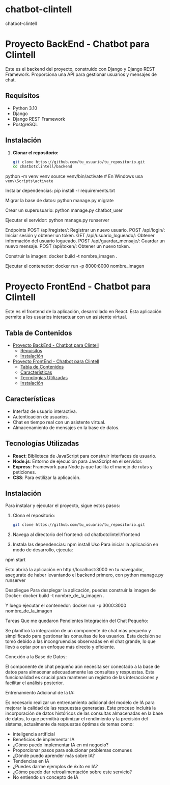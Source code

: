 # chatbot-clintell
chatbot-clintell

# Proyecto BackEnd - Chatbot para Clintell

Este es el backend del proyecto, construido con Django y Django REST Framework. Proporciona una API para gestionar usuarios y mensajes de chat.

## Requisitos

- Python 3.10
- Django
- Django REST Framework
- PostgreSQL 

## Instalación

1. **Clonar el repositorio:**
    ```bash
   git clone https://github.com/tu_usuario/tu_repositorio.git
   cd chatbotclintell/backend

python -m venv venv
source venv/bin/activate  # En Windows usa `venv\Scripts\activate`

Instalar dependencias:
pip install -r requirements.txt

Migrar la base de datos:
python manage.py migrate

Crear un superusuario:
python manage.py chatbot_user

Ejecutar el servidor:
python manage.py runserver

Endpoints
POST /api/register/: Registrar un nuevo usuario.
POST /api/login/: Iniciar sesión y obtener un token.
GET /api/usuario_logueado/: Obtener información del usuario logueado.
POST /api/guardar_mensaje/: Guardar un nuevo mensaje.
POST /api/token/: Obtener un nuevo token.

Construir la imagen:
docker build -t nombre_imagen .

Ejecutar el contenedor:
docker run -p 8000:8000 nombre_imagen

# Proyecto FrontEnd - Chatbot para Clintell

Este es el frontend de la aplicación, desarrollado en React. Esta aplicación permite a los usuarios interactuar con un asistente virtual.

## Tabla de Contenidos

- [Proyecto BackEnd - Chatbot para Clintell](#proyecto-backend---chatbot-para-clintell)
  - [Requisitos](#requisitos)
  - [Instalación](#instalación)
- [Proyecto FrontEnd - Chatbot para Clintell](#proyecto-frontend---chatbot-para-clintell)
  - [Tabla de Contenidos](#tabla-de-contenidos)
  - [Características](#características)
  - [Tecnologías Utilizadas](#tecnologías-utilizadas)
  - [Instalación](#instalación-1)

## Características

- Interfaz de usuario interactiva.
- Autenticación de usuarios.
- Chat en tiempo real con un asistente virtual.
- Almacenamiento de mensajes en la base de datos.

## Tecnologías Utilizadas

- **React**: Biblioteca de JavaScript para construir interfaces de usuario.
- **Node.js**: Entorno de ejecución para JavaScript en el servidor.
- **Express**: Framework para Node.js que facilita el manejo de rutas y peticiones.
- **CSS**: Para estilizar la aplicación.

## Instalación

Para instalar y ejecutar el proyecto, sigue estos pasos:

1. Clona el repositorio:

   ```bash
   git clone https://github.com/tu_usuario/tu_repositorio.git

2. Navega al directorio del frontend:
   cd chatbotclintell/frontend

3. Instala las dependencias:
   npm install
Uso
Para iniciar la aplicación en modo de desarrollo, ejecuta:

npm start

Esto abrirá la aplicación en http://localhost:3000 en tu navegador, asegurate de haber levantando el backend primero, con python manage.py runserver

Despliegue
Para desplegar la aplicación, puedes construir la imagen de Docker:
docker build -t nombre_de_la_imagen .

Y luego ejecutar el contenedor:
docker run -p 3000:3000 nombre_de_la_imagen


Tareas Que me quedaron Pendientes
Integración del Chat Pequeño:

Se planificó la integración de un componente de chat más pequeño y simplificado para gestionar las consultas de los usuarios. Esta decisión se tomó debido a las incongruencias observadas en el chat grande, lo que llevó a optar por un enfoque más directo y eficiente.

Conexión a la Base de Datos:

El componente de chat pequeño aún necesita ser conectado a la base de datos para almacenar adecuadamente las consultas y respuestas. Esta funcionalidad es crucial para mantener un registro de las interacciones y facilitar el análisis posterior.

Entrenamiento Adicional de la IA:

Es necesario realizar un entrenamiento adicional del modelo de IA para mejorar la calidad de las respuestas generadas. Este proceso incluirá la incorporación de datos históricos de las consultas almacenadas en la base de datos, lo que permitirá optimizar el rendimiento y la precisión del sistema, actualmente da respuestas óptimas de temas como: 
- inteligencia artificial
- Beneficios de implementar IA
- ¿Cómo puedo implementar IA en mi negocio?
- Proporcionar pasos para solucionar problemas comunes
- ¿Dónde puedo aprender más sobre IA?
- Tendencias en IA
- ¿Puedes darme ejemplos de éxito en IA?
- ¿Cómo puedo dar retroalimentación sobre este servicio?
- No entiendo un concepto de IA
